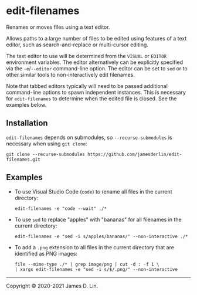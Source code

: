 # edit-filenames

Renames or moves files using a text editor.

Allows paths to a large number of files to be edited using features of a text
editor, such as search-and-replace or multi-cursor editing.

The text editor to use will be determined from the `VISUAL` or `EDITOR`
environment variables.  The editor alternatively can be explicitly specified via
the `-e`/`--editor` command-line option.  The editor can be set to `sed` or to
other similar tools to non-interactively edit filenames.

Note that tabbed editors typically will need to be passed additional
command-line options to spawn independent instances.  This is necessary for
`edit-filenames` to determine when the edited file is closed.  See the examples
below.


## Installation

`edit-filenames` depends on submodules, so `--recurse-submodules` is necessary
when using `git clone`:
```shell
git clone --recurse-submodules https://github.com/jamesderlin/edit-filenames.git
```


## Examples

* To use Visual Studio Code (`code`) to rename all files in the current
  directory:

    ```shell
    edit-filenames -e "code --wait" ./*
    ```

* To use `sed` to replace "apples" with "bananas" for all filenames in the
  current directory:

    ```shell
    edit-filenames -e "sed -i s/apples/bananas/" --non-interactive ./*
    ```

* To add a `.png` extension to all files in the current directory that are
  identified as PNG images:

    ```shell
    file --mime-type ./* | grep image/png | cut -d : -f 1 \
    | xargs edit-filenames -e "sed -i s/$/.png/" --non-interactive
    ```

---

Copyright © 2020-2021 James D. Lin.
